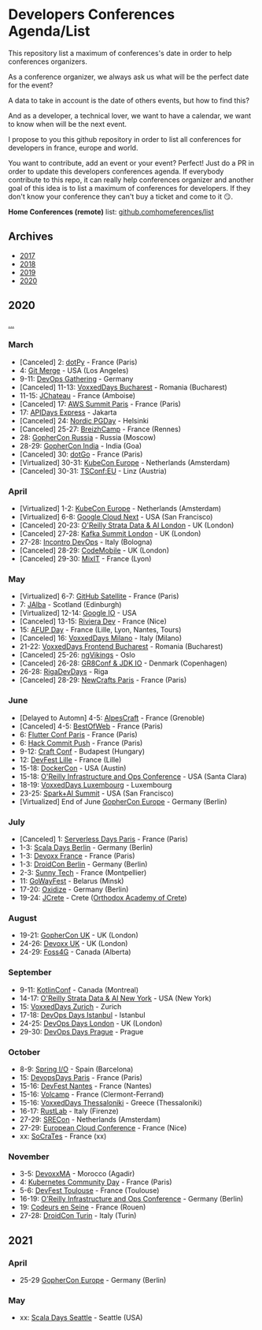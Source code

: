 # Developers Conferences Agenda/List

This repository list a maximum of conferences's date in order to help conferences organizers.

As a conference organizer, we always ask us what will be the perfect date for the event?

A data to take in account is the date of others events, but how to find this?

And as a developer, a technical lover, we want to have a calendar, we want to know when will be the next event.

I propose to you this github repository in order to list all conferences for developers in france, europe and world.

You want to contribute, add an event or your event? Perfect! Just do a PR in order to update this developers conferences agenda.
If everybody contribute to this repo, it can really help conferences organizer and another goal of this idea is to list a maximum of conferences for developers.
If they don't know your conference they can't buy a ticket and come to it 😏.

**Home Conferences (remote)** list: [github.comhomeferences/list](https://github.com/homeferences/list)

## Archives

* [2017](archives/2017.md)
* [2018](archives/2018.md)
* [2019](archives/2019.md)
* [2020](archives/2020.md)

## 2020

[...](archives/2020.md)


### March

* [Canceled] 2: [dotPy](https://2020.dotpy.io/) - France (Paris)
* 4: [Git Merge](https://git-merge.com) - USA (Los Angeles)
* 9-11: [DevOps Gathering](https://devops-gathering.io/) - Germany
* [Canceled] 11-13: [VoxxedDays Bucharest](https://romania.voxxeddays.com/bucharest/2019-03-20/) - Romania (Bucharest)
* 11-15: [JChateau](https://www.jchateau.org/) - France (Amboise)
* [Canceled] 17: [AWS Summit Paris](https://aws.amazon.com/fr/events/summits/paris/) - France (Paris)
* 17: [APIDays Express](https://www.apidays.co/jakarta) - Jakarta
* [Canceled] 24: [Nordic PGDay](https://2020.nordicpgday.org/) - Helsinki
* [Canceled] 25-27: [BreizhCamp](https://www.breizhcamp.org/) - France (Rennes)
* 28: [GopherCon Russia](https://www.gophercon-russia.ru/) - Russia (Moscow)
* 28-29: [GopherCon India](https://gopherconindia.com/) - India (Goa)
* [Canceled] 30: [dotGo](https://2020.dotgo.io/) - France (Paris)
* [Virtualized] 30-31: [KubeCon Europe](https://events19.linuxfoundation.org/events/kubecon-cloudnativecon-europe-2020/) - Netherlands (Amsterdam)
* [Canceled] 30-31: [TSConf:EU](https://tsconf.eu/) - Linz (Austria)

### April

* [Virtualized] 1-2: [KubeCon Europe](https://events19.linuxfoundation.org/events/kubecon-cloudnativecon-europe-2020/) - Netherlands (Amsterdam)
* [Virtualized] 6-8: [Google Cloud Next](https://cloud.withgoogle.com/next/sf) - USA (San Francisco)
* [Canceled] 20-23: [O'Reilly Strata Data & AI London](https://conferences.oreilly.com/strata-data-ai/public/content/eu) - UK (London)
* [Canceled] 27-28: [Kafka Summit London](https://kafka-summit.org/) - UK (London)
* 27-28: [Incontro DevOps](https://2020.incontrodevops.it/) - Italy (Bologna)
* [Canceled] 28-29: [CodeMobile](http://www.codemobile.co.uk/) - UK (London)
* [Canceled] 29-30: [MixIT](https://mixitconf.org/) - France (Lyon)

### May

* [Virtualized] 6-7: [GitHub Satellite](http://githubsatellite.com) - France (Paris)
* 7: [JAlba](https://jalba.scot/) - Scotland (Edinburgh)
* [Virtualized] 12-14: [Google IO](https://events.google.com/io/) - USA
* [Canceled] 13-15: [Riviera Dev](https://rivieradev.fr/) - France (Nice)
* 15: [AFUP Day](https://event.afup.org/) - France (Lille, Lyon, Nantes, Tours)
* [Canceled] 16: [VoxxedDays Milano](https://voxxeddays.com/milan/) - Italy (Milano)
* 21-22: [VoxxedDays Frontend Bucharest](https://romania.voxxeddays.com/frontend/) - Romania (Bucharest)
* [Canceled] 25-26: [ngVikings](https://ngvikings.org/) - Oslo
* [Canceled] 26-28: [GR8Conf & JDK IO](https://www.gr8conf.org/) - Denmark (Copenhagen)
* 26-28: [RigaDevDays](https://2020.rigadevdays.lv/) - Riga
* [Canceled] 28-29: [NewCrafts Paris](https://ncrafts.io/) - France (Paris)

### June

* [Delayed to Automn] 4-5: [AlpesCraft](https://www.alpescraft.fr/) - France (Grenoble)
* [Canceled] 4-5: [BestOfWeb](https://www.bestofweb.paris/) - France (Paris)
* 6: [Flutter Conf Paris](https://flutter-conf.paris/) - France (Paris)
* 6: [Hack Commit Push](https://paris2020.hack-commit-pu.sh/) - France (Paris)
* 9-12: [Craft Conf](https://craft-conf.com/) - Budapest (Hungary)
* 12: [DevFest Lille](http://devfest.gdglille.org) - France (Lille)
* 15-18: [DockerCon](https://www.docker.com/dockercon/) - USA (Austin)
* 15-18: [O'Reilly Infrastructure and Ops Conference](https://conferences.oreilly.com/infrastructure-ops) - USA (Santa Clara)
* 18-19: [VoxxedDays Luxembourg](https://luxembourg.voxxeddays.com/) - Luxembourg
* 23-25: [Spark+AI Summit](https://databricks.com/sparkaisummit) - USA (San Francisco)
* [Virtualized] End of June [GopherCon Europe](https://gophercon.berlin/) - Germany (Berlin)

### July

* [Canceled] 1: [Serverless Days Paris](https://paris.serverlessdays.io/) - France (Paris)
* 1-3: [Scala Days Berlin](https://scaladays.org/) - Germany (Berlin)
* 1-3: [Devoxx France](https://www.devoxx.fr/) - France (Paris)
* 1-3: [DroidCon Berlin](https://www.berlin.droidcon.com/) - Germany (Berlin)
* 2-3: [Sunny Tech](https://sunny-tech.io/) - France (Montpellier)
* 11: [GoWayFest](https://goway.io/) - Belarus (Minsk)
* 17-20: [Oxidize](https://oxidizeconf.com/) - Germany (Berlin)
* 19-24: [JCrete](https://www.jcrete.org/) - Crete ([Orthodox Academy of Crete](http://tinyurl.com/oacrete))

### August

* 19-21: [GopherCon UK](https://www.gophercon.co.uk/) - UK (London)
* 24-26: [Devoxx UK](https://www.devoxx.co.uk/) - UK (London)
* 24-29: [Foss4G](https://2020.foss4g.org/) - Canada (Alberta)

### September

* 9-11: [KotlinConf](https://www.kotlinconf.com/) - Canada (Montreal)
* 14-17: [O'Reilly Strata Data & AI New York](https://conferences.oreilly.com/strata-data-ai/stai-ny) - USA (New York)
* 15: [VoxxedDays Zurich](https://voxxeddays.com/zurich/) - Zurich
* 17-18: [DevOps Days Istanbul](https://devopsdays.istanbul/) - Istanbul
* 24-25: [DevOps Days London](https://devopsdays.org/events/2020-london/welcome/) - UK (London)
* 29-30: [DevOps Days Prague](https://devopsdays.org/events/2020-prague/welcome/) - Prague

### October

* 8-9: [Spring I/O](https://2020.springio.net) - Spain (Barcelona)
* 15: [DevopsDays Paris](https://devopsdays.org/events/2020-paris/welcome/) - France (Paris)
* 15-16: [DevFest Nantes](https://devfest.gdgnantes.com/fr/) - France (Nantes) 
* 15-16: [Volcamp](https://volcamp.io/) - France (Clermont-Ferrand) 
* 15-16: [VoxxedDays Thessaloniki](https://voxxeddays.com/thessaloniki/) - Greece (Thessaloniki)
* 16-17: [RustLab](https://www.rustlab.it/home) - Italy (Firenze) 
* 27-29: [SRECon](https://www.usenix.org/srecon) - Netherlands (Amsterdam)
* 27-29: [European Cloud Conference](https://europeancloudconference.com/) - France (Nice)
* xx: [SoCraTes](https://socrates-fr.github.io/) - France (xx)

### November

* 3-5: [DevoxxMA](https://www.devoxx.ma/) - Morocco (Agadir)
* 4: [Kubernetes Community Day](https://kubernetescommunitydays.org/events/2020-paris/) - France (Paris)
* 5-6: [DevFest Toulouse](https://devfesttoulouse.fr/) - France (Toulouse)
* 16-19: [O'Reilly Infrastructure and Ops Conference](https://conferences.oreilly.com/infrastructure-ops) - Germany (Berlin)
* 19: [Codeurs en Seine](https://www.codeursenseine.com) - France (Rouen)
* 27-28: [DroidCon Turin](https://it.droidcon.com/2020/it) - Italy (Turin)

## 2021

### April

* 25-29 [GopherCon Europe](https://gophercon.berlin/) - Germany (Berlin)

### May

* xx: [Scala Days Seattle](https://scaladays.org/) - Seattle (USA)
